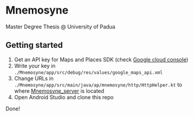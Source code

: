 # Mnemosyne
Master Degree Thesis @ University of Padua

## Getting started
1. Get an API key for Maps and Places SDK (check [Google cloud console](https://developers.google.com/maps/documentation/android/start#get-key))
1. Write your key in `./Mnemosyne/app/src/debug/res/values/google_maps_api.xml`
1. Change URLs in `./Mnemosyne/app/src/main/java/ap/mnemosyne/http/HttpHelper.kt` to where [Mnemosyne_server](https://github.com/apontini/Mnemosyne_server) is located
1. Open Android Studio and clone this repo

Done!
